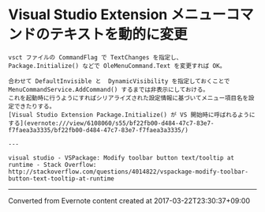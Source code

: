 # Visual Studio Extension メニューコマンドのテキストを動的に変更
```
vsct ファイルの CommandFlag で TextChanges を指定し、
Package.Initialize() などで OleMenuCommand.Text を変更すれば OK。

合わせて DefaultInvisible と  DynamicVisibility を指定しておくことで
MenuCommandService.AddCommand() するまでは非表示にしておける。
これを起動時に行うようにすればシリアライズされた設定情報に基づいてメニュー項目名を設定できたりする。
[Visual Studio Extension Package.Initialize() が VS 開始時に呼ばれるようにする](evernote:///view/6108060/s55/bf22fb00-d484-47c7-83e7-f7faea3a3335/bf22fb00-d484-47c7-83e7-f7faea3a3335/)

---

visual studio - VSPackage: Modify toolbar button text/tooltip at runtime - Stack Overflow:
http://stackoverflow.com/questions/4014822/vspackage-modify-toolbar-button-text-tooltip-at-runtime
```

------------------------------------------------------------------------

Converted from Evernote content created at 2017-03-22T23:30:37+09:00